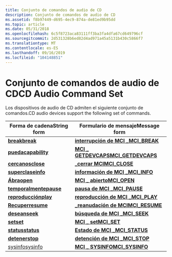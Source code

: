 ```yaml
---
title: Conjunto de comandos de audio de CD
description: Conjunto de comandos de audio de CD
ms.assetid: f8b97449-d695-4ec9-874a-de81ed9b95dd
ms.topic: article
ms.date: 05/31/2018
ms.openlocfilehash: 6c5f8723aca83111ff3ba3fa4dfa67cd649796cf
ms.sourcegitcommit: 2d531328b6ed82d4ad971a45a5131b430c5866f7
ms.translationtype: MT
ms.contentlocale: es-ES
ms.lasthandoff: 09/16/2019
ms.locfileid: "104148851"
---
```

# <a name="cd-audio-command-set"></a><span data-ttu-id="10ec6-103">Conjunto de comandos de audio de CD</span><span class="sxs-lookup"><span data-stu-id="10ec6-103">CD Audio Command Set</span></span>

<span data-ttu-id="10ec6-104">Los dispositivos de audio de CD admiten el siguiente conjunto de comandos.</span><span class="sxs-lookup"><span data-stu-id="10ec6-104">CD audio devices support the following set of commands.</span></span>



| <span data-ttu-id="10ec6-105">Forma de cadena</span><span class="sxs-lookup"><span data-stu-id="10ec6-105">String form</span></span>                      | <span data-ttu-id="10ec6-106">Formulario de mensaje</span><span class="sxs-lookup"><span data-stu-id="10ec6-106">Message form</span></span>                              |
|----------------------------------|-------------------------------------------|
| [<span data-ttu-id="10ec6-107">**break**</span><span class="sxs-lookup"><span data-stu-id="10ec6-107">**break**</span></span>](break.md)           | [<span data-ttu-id="10ec6-108">**interrupción de MCI \_**</span><span class="sxs-lookup"><span data-stu-id="10ec6-108">**MCI\_BREAK**</span></span>](mci-break.md)           |
| [<span data-ttu-id="10ec6-109">**pueda**</span><span class="sxs-lookup"><span data-stu-id="10ec6-109">**capability**</span></span>](capability.md) | [<span data-ttu-id="10ec6-110">**MCI \_ GETDEVCAPS**</span><span class="sxs-lookup"><span data-stu-id="10ec6-110">**MCI\_GETDEVCAPS**</span></span>](mci-getdevcaps.md) |
| [<span data-ttu-id="10ec6-111">**cercanos**</span><span class="sxs-lookup"><span data-stu-id="10ec6-111">**close**</span></span>](close.md)           | [<span data-ttu-id="10ec6-112">**\_cerrar MCI**</span><span class="sxs-lookup"><span data-stu-id="10ec6-112">**MCI\_CLOSE**</span></span>](mci-close.md)           |
| [<span data-ttu-id="10ec6-113">**superclase**</span><span class="sxs-lookup"><span data-stu-id="10ec6-113">**info**</span></span>](info.md)             | [<span data-ttu-id="10ec6-114">**información de MCI \_**</span><span class="sxs-lookup"><span data-stu-id="10ec6-114">**MCI\_INFO**</span></span>](mci-info.md)             |
| [<span data-ttu-id="10ec6-115">**Ábra**</span><span class="sxs-lookup"><span data-stu-id="10ec6-115">**open**</span></span>](open.md)             | [<span data-ttu-id="10ec6-116">**MCI \_ abierto**</span><span class="sxs-lookup"><span data-stu-id="10ec6-116">**MCI\_OPEN**</span></span>](mci-open.md)             |
| [<span data-ttu-id="10ec6-117">**temporalmente**</span><span class="sxs-lookup"><span data-stu-id="10ec6-117">**pause**</span></span>](pause.md)           | [<span data-ttu-id="10ec6-118">**pausa de MCI \_**</span><span class="sxs-lookup"><span data-stu-id="10ec6-118">**MCI\_PAUSE**</span></span>](mci-pause.md)           |
| [<span data-ttu-id="10ec6-119">**reproducción**</span><span class="sxs-lookup"><span data-stu-id="10ec6-119">**play**</span></span>](play.md)             | [<span data-ttu-id="10ec6-120">**reproducción de MCI \_**</span><span class="sxs-lookup"><span data-stu-id="10ec6-120">**MCI\_PLAY**</span></span>](mci-play.md)             |
| [<span data-ttu-id="10ec6-121">**Recuper**</span><span class="sxs-lookup"><span data-stu-id="10ec6-121">**resume**</span></span>](resume.md)         | [<span data-ttu-id="10ec6-122">**\_reanudación de MCI**</span><span class="sxs-lookup"><span data-stu-id="10ec6-122">**MCI\_RESUME**</span></span>](mci-resume.md)         |
| [<span data-ttu-id="10ec6-123">**desean**</span><span class="sxs-lookup"><span data-stu-id="10ec6-123">**seek**</span></span>](seek.md)             | [<span data-ttu-id="10ec6-124">**búsqueda de MCI \_**</span><span class="sxs-lookup"><span data-stu-id="10ec6-124">**MCI\_SEEK**</span></span>](mci-seek.md)             |
| [<span data-ttu-id="10ec6-125">**set**</span><span class="sxs-lookup"><span data-stu-id="10ec6-125">**set**</span></span>](set.md)               | [<span data-ttu-id="10ec6-126">**MCI \_ set**</span><span class="sxs-lookup"><span data-stu-id="10ec6-126">**MCI\_SET**</span></span>](mci-set.md)               |
| [<span data-ttu-id="10ec6-127">**status**</span><span class="sxs-lookup"><span data-stu-id="10ec6-127">**status**</span></span>](status.md)         | [<span data-ttu-id="10ec6-128">**Estado de MCI \_**</span><span class="sxs-lookup"><span data-stu-id="10ec6-128">**MCI\_STATUS**</span></span>](mci-status.md)         |
| [<span data-ttu-id="10ec6-129">**detener**</span><span class="sxs-lookup"><span data-stu-id="10ec6-129">**stop**</span></span>](stop.md)             | [<span data-ttu-id="10ec6-130">**detención de MCI \_**</span><span class="sxs-lookup"><span data-stu-id="10ec6-130">**MCI\_STOP**</span></span>](mci-stop.md)             |
| [<span data-ttu-id="10ec6-131">sysinfo</span><span class="sxs-lookup"><span data-stu-id="10ec6-131">sysinfo</span></span>](sysinfo.md)           | [<span data-ttu-id="10ec6-132">**MCI \_ SYSINFO**</span><span class="sxs-lookup"><span data-stu-id="10ec6-132">**MCI\_SYSINFO**</span></span>](mci-sysinfo.md)       |



 

 

 




